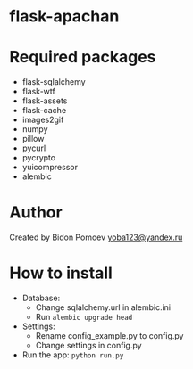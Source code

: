 flask-apachan
=============
# Required packages
* flask-sqlalchemy
* flask-wtf
* flask-assets
* flask-cache
* images2gif
* numpy
* pillow
* pycurl
* pycrypto
* yuicompressor
* alembic

# Author
Created by Bidon Pomoev <yoba123@yandex.ru>

# How to install
* Database:
    * Change sqlalchemy.url in alembic.ini
    * Run `alembic upgrade head`
* Settings:
    * Rename config_example.py to config.py
    * Change settings in config.py
* Run the app: `python run.py`
